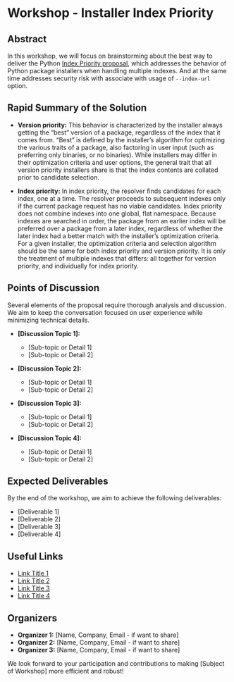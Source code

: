 # Workshop - Installer Index Priority

## Abstract

In this workshop, we will focus on brainstorming about the best way to deliver the
Python [Index Priority proposal](/proposals/pep766_explicit_priority_choices.md), which addresses the behavior of Python package installers when handling multiple indexes. And at the same time addresses security risk with associate with usage of `--index-url` option.

## Rapid Summary of the Solution

- **Version priority:** This behavior is characterized by the installer always getting the “best” version of a package, regardless of the index that it comes from. “Best” is defined by the installer’s algorithm for optimizing the various traits of a package, also factoring in user input (such as preferring only binaries, or no binaries). While installers may differ in their optimization criteria and user options, the general trait that all version priority installers share is that the index contents are collated prior to candidate selection.

- **Index priority:** In index priority, the resolver finds candidates for each index, one at a time. The resolver proceeds to subsequent indexes only if the current package request has no viable candidates. Index priority does not combine indexes into one global, flat namespace. Because indexes are searched in order, the package from an earlier index will be preferred over a package from a later index, regardless of whether the later index had a better match with the installer’s optimization criteria. For a given installer, the optimization criteria and selection algorithm should be the same for both index priority and version priority. It is only the treatment of multiple indexes that differs: all together for version priority, and individually for index priority.


## Points of Discussion

Several elements of the proposal require thorough analysis and discussion. We aim to keep the conversation focused on user experience while minimizing technical details.

- **[Discussion Topic 1]:**
    - [Sub-topic or Detail 1]
    - [Sub-topic or Detail 2]

- **[Discussion Topic 2]:**
    - [Sub-topic or Detail 1]
    - [Sub-topic or Detail 2]

- **[Discussion Topic 3]:**
    - [Sub-topic or Detail 1]
    - [Sub-topic or Detail 2]

- **[Discussion Topic 4]:**
    - [Sub-topic or Detail 1]
    - [Sub-topic or Detail 2]

## Expected Deliverables

By the end of the workshop, we aim to achieve the following deliverables:

- [Deliverable 1]
- [Deliverable 2]
- [Deliverable 3]
- [Deliverable 4]

## Useful Links

- [Link Title 1](https://wheelnext.dev)
- [Link Title 2](https://wheelnext.dev/)
- [Link Title 3](https://wheelnext.dev/)
- [Link Title 4](https://wheelnext.dev/)

## Organizers

- **Organizer 1:** [Name, Company, Email - if want to share]
- **Organizer 2:** [Name, Company, Email - if want to share]
- **Organizer 3:** [Name, Company, Email - if want to share]

We look forward to your participation and contributions to making [Subject of Workshop] more efficient and robust!
